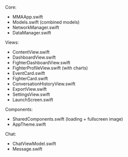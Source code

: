 Core:
- MMAApp.swift
- Models.swift (combined models)
- NetworkManager.swift
- DataManager.swift

Views:
- ContentView.swift
- DashboardView.swift
- FighterDashboardView.swift
- FighterProfileView.swift (with charts)
- EventCard.swift
- FighterCard.swift
- ConversationHistoryView.swift
- ExportView.swift
- SettingsView.swift
- LaunchScreen.swift

Components:
- SharedComponents.swift (loading + fullscreen image)
- AppTheme.swift

Chat:
- ChatViewModel.swift
- Message.swift